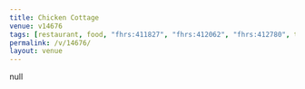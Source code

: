 ```yaml
---
title: Chicken Cottage
venue: v14676
tags: [restaurant, food, "fhrs:411827", "fhrs:412062", "fhrs:412780", takeaway, "fhrs:924671"]
permalink: /v/14676/
layout: venue
---
```

null